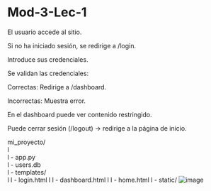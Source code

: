 # Mod-3-Lec-1

El usuario accede al sitio.

Si no ha iniciado sesión, se redirige a /login.

Introduce sus credenciales.

Se validan las credenciales:

Correctas: Redirige a /dashboard.

Incorrectas: Muestra error.

En el dashboard puede ver contenido restringido.

Puede cerrar sesión (/logout) → redirige a la página de inicio.

mi_proyecto/		
l		
l  -	app.py	
l  -	users.db	
l  -	templates/	
l	l  -	login.html
l	l  -	dashboard.html
l	l  -	home.html
l  -	static/	
![image](https://github.com/user-attachments/assets/ca3c29b8-2ead-4cc3-826c-4fc1704c5e5f)
